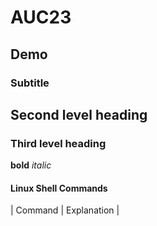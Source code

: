 # AUC23
## Demo
### Subtitle
## Second level heading
### Third level heading
**bold** *italic*

#### Linux Shell Commands

|  Command | Explanation  |

